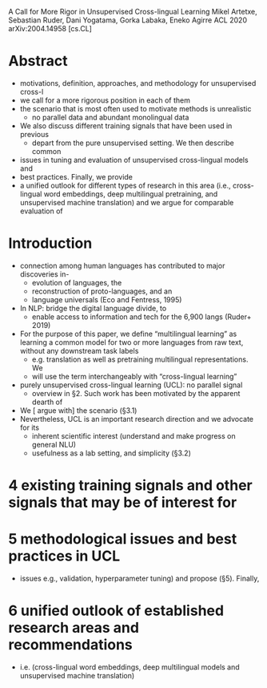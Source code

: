 A Call for More Rigor in Unsupervised Cross-lingual Learning
Mikel Artetxe, Sebastian Ruder, Dani Yogatama, Gorka Labaka, Eneko Agirre
ACL 2020 arXiv:2004.14958 [cs.CL]

# Abstract

* motivations, definition, approaches, and methodology for unsupervised cross-l
* we call for a more rigorous position in each of them
* the scenario that is most often used to motivate methods is unrealistic
  * no parallel data and abundant monolingual data
* We also discuss different training signals that have been used in previous
  * depart from the pure unsupervised setting. We then describe common
* issues in tuning and evaluation of unsupervised cross-lingual models and
* best practices.  Finally, we provide
* a unified outlook for different types of research in this area (i.e.,
  cross-lingual word embeddings, deep multilingual pretraining, and
  unsupervised machine translation) and we argue for comparable evaluation of

# Introduction

* connection among human languages has contributed to major discoveries in-
  * evolution of languages, the
  * reconstruction of proto-languages, and an
  * language universals (Eco and Fentress, 1995)
* In NLP: bridge the digital language divide, to
  * enable access to information and tech for the 6,900 langs (Ruder+ 2019)
* For the purpose of this paper, we define “multilingual learning” as learning
  a common model for two or more languages from raw text,
  without any downstream task labels
  * e.g. translation as well as pretraining multilingual representations. We
  * will use the term interchangeably with “cross-lingual learning”
* purely unsupervised cross-lingual learning (UCL): no parallel signal
  * overview in §2. Such work has been motivated by the apparent dearth of
* We [ argue with] the scenario (§3.1)
* Nevertheless, UCL is an important research direction and we advocate for its
  * inherent scientific interest (understand and make progress on general NLU)
  * usefulness as a lab setting, and simplicity (§3.2)

# 4 existing training signals and other signals that may be of interest for

# 5 methodological issues and best practices in UCL

* issues e.g., validation, hyperparameter tuning) and propose (§5).  Finally,

# 6 unified outlook of established research areas and recommendations

* i.e. (cross-lingual word embeddings, deep multilingual models and
  unsupervised machine translation)

